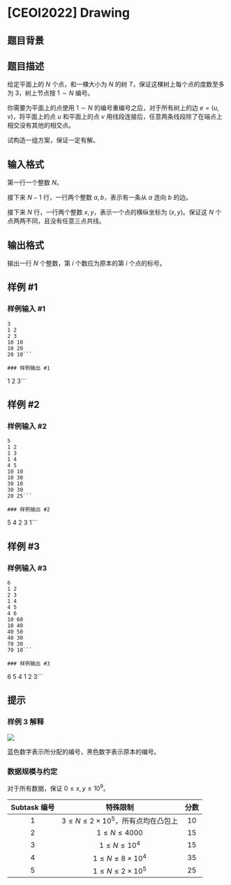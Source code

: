 # [CEOI2022] Drawing

## 题目背景



## 题目描述

给定平面上的 $N$ 个点，和一棵大小为 $N$ 的树 $T$，保证这棵树上每个点的度数至多为 $3$，树上节点按 $1\sim N$ 编号。

你需要为平面上的点使用 $1\sim N$ 的编号重编号之后，对于所有树上的边 $e=(u,v)$，将平面上的点 $u$ 和平面上的点 $v$ 用线段连接后，任意两条线段除了在端点上相交没有其他的相交点。

试构造一组方案，保证一定有解。

## 输入格式

第一行一个整数 $N$。

接下来 $N-1$ 行，一行两个整数 $a,b$，表示有一条从 $a$ 连向 $b$ 的边。

接下来 $N$ 行，一行两个整数 $x,y$，表示一个点的横纵坐标为 $(x,y)$。保证这 $N$ 个点两两不同，且没有任意三点共线。

## 输出格式

输出一行 $N$ 个整数，第 $i$ 个数应为原本的第 $i$ 个点的标号。

## 样例 #1

### 样例输入 #1
```
3
1 2
2 3
10 10
10 20
20 10```

### 样例输出 #1

```
1 2 3```

## 样例 #2

### 样例输入 #2
```
5
1 2
1 3
1 4
4 5
10 10
10 30
30 10
30 30
20 25```

### 样例输出 #2

```
5 4 2 3 1```

## 样例 #3

### 样例输入 #3
```
6
1 2
2 3
1 4
4 5
4 6
10 60
10 40
40 50
40 30
70 30
70 10```

### 样例输出 #3

```
6 5 4 1 2 3```

## 提示

### 样例 3 解释

![](https://cdn.luogu.com.cn/upload/image_hosting/1sz6z9sk.png)

蓝色数字表示所分配的编号，黑色数字表示原本的编号。

### 数据规模与约定

对于所有数据，保证 $0\le x,y\le 10^9$。

| Subtask 编号 |                 特殊限制                  | 分数 |
| :----------: | :--------------------------------------: | :--: |
|     $1$      | $3\le N\le 2\times 10^5$，所有点均在凸包上 | $10$ |
|     $2$      |             $1\le N\le 4000$             | $15$ |
|     $3$      |             $1\le N\le 10^4$             | $15$ |
|     $4$      |         $1\le N\le 8\times 10^4$         | $35$ |
|     $5$      |         $1\le N\le 2\times 10^5$         | $25$ |
